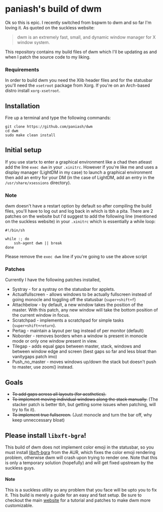 # paniash's build of dwm
Ok so this is epic. I recently switched from bspwm to dwm and so far I'm loving it. As quoted on the suckless website:

> dwm is an extremely fast, small, and dynamic window manager for X window system. 

This repository contains my build files of dwm which I'll be updating as and when I patch the source code to my liking.

### Requirements
In order to build dwm you need the Xlib header files and for the statusbar you'll need the `xsetroot` package from Xorg. If you're on an Arch-based distro install `xorg-xsetroot`.

## Installation
Fire up a terminal and type the following commands:
```
git clone https://github.com/paniash/dwm
cd dwm
sudo make clean install
```

## Initial setup
If you use startx to enter a graphical environment like a chad then atleast add the line `exec dwm`
in your `.xinitrc`. However if you're like me and uses a display manager (LightDM in my case) to
launch a graphical environment then add an entry for your DM (in the case of LightDM, add an entry in
the `/usr/share/xsessions` directory).

### Note
dwm doesn't have a restart option by default so after compiling the build files, you'll have to log
out and log back in which is tbh a pita. There are 2 patches on the website but I'd suggest to add
the following line (mentioned on the suckless website) in your `.xinitrc` which is essentially a while loop:
```
#!/bin/sh

while :; do
	ssh-agent dwm || break
done	
```

Please remove the `exec dwm` line if you're going to use the above script

### Patches
Currently I have the following patches installed,
* Systray - for a systray on the statusbar for applets.
* Actualfullscreen - allows windows to be actually fullscreen instead of going monocle and toggling off the statusbar (`super+shift+f`)
* Attachbelow - by default, a new window takes the position of the master. With this patch, any new window will take the bottom position of the current window in focus.
* Scratchpad - implements a scratchpad for simple tasks (`super+shift+return`).
* Pertag - maintain a layout per tag instead of per monitor (default)
* Noborder - removes borders when a window is present in monocle mode or only one window present in view.
* Tilegap - adds equal gaps between master, stack, windows and between window edge and screen (best gaps so far and less bloat than vanitygaps patch imo)
* Push_no_master - moves windows up/down the stack but doesn't push to master, use zoom() instead.

## Goals
* ~~To add gaps across all layouts (for aesthetics).~~
* ~~To implement moving individual windows along the stack manually.~~ (The stacker patch is better tbh, but getting some issues when patching, will try to fix it).
* ~~To implement true fullscreen.~~ (Just monocle and turn the bar off, why keep unneccessary bloat)

## Please install `libxft-bgra`!
This build of dwm does not implement color emoji in the statusbar, so you must install [libxft-bgra](https://aur.archlinux.org/packages/libxft-bgra/) from the AUR, which fixes the color emoji rendering problem, otherwise dwm will crash upon trying to render one. Note that this is only a temporary solution (hopefully) and will get fixed upstream by the suckless guys.

#### Note
This is a suckless utility so any problem that you face will be upto you to fix it. This build is
merely a guide for an easy and fast setup. Be sure to checkout the main
[website](https://dwm.suckless.org) for a tutorial and
patches to make dwm more customizable.
